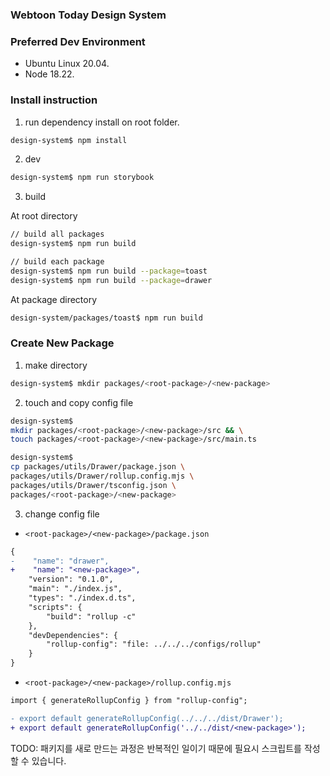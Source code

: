 ### Webtoon Today Design System

### Preferred Dev Environment

* Ubuntu Linux 20.04.
* Node 18.22.

### Install instruction

1. run dependency install on root folder. 

```bash
design-system$ npm install
```

2. dev

```bash
design-system$ npm run storybook
``` 

3. build

At root directory

```bash
// build all packages
design-system$ npm run build
```

```bash
// build each package
design-system$ npm run build --package=toast
design-system$ npm run build --package=drawer
```

At package directory
```bash
design-system/packages/toast$ npm run build
```

### Create New Package
1. make directory

```bash
design-system$ mkdir packages/<root-package>/<new-package>
```

2. touch and copy config file

```bash
design-system$ 
mkdir packages/<root-package>/<new-package>/src && \
touch packages/<root-package>/<new-package>/src/main.ts

design-system$ 
cp packages/utils/Drawer/package.json \
packages/utils/Drawer/rollup.config.mjs \
packages/utils/Drawer/tsconfig.json \
packages/<root-package>/<new-package>
```

3. change config file

- `<root-package>/<new-package>/package.json`

```diff
{
-    "name": "drawer",
+    "name": "<new-package>",
    "version": "0.1.0",
    "main": "./index.js",
    "types": "./index.d.ts",
    "scripts": {
        "build": "rollup -c"
    },
    "devDependencies": {
        "rollup-config": "file: ../../../configs/rollup"
    }
}
```

- `<root-package>/<new-package>/rollup.config.mjs`

```diff
import { generateRollupConfig } from "rollup-config";

- export default generateRollupConfig(../../../dist/Drawer');
+ export default generateRollupConfig('../../dist/<new-package>');
```

TODO: 패키지를 새로 만드는 과정은 반복적인 일이기 때문에 필요시 스크립트를 작성할 수 있습니다.